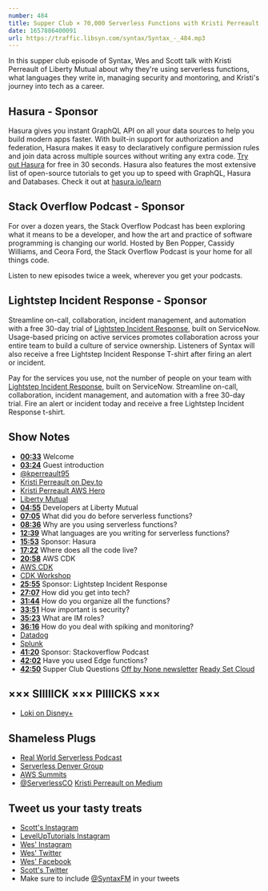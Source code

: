 ```yaml
---
number: 484
title: Supper Club × 70,000 Serverless Functions with Kristi Perreault of Liberty Mutual
date: 1657886400091
url: https://traffic.libsyn.com/syntax/Syntax_-_484.mp3
---
```


In this supper club episode of Syntax, Wes and Scott talk with Kristi Perreault of Liberty Mutual about why they're using serverless functions, what languages they write in, managing security and montoring, and Kristi's journey into tech as a career.

## Hasura - Sponsor

Hasura gives you instant GraphQL API on all your data sources to help you build modern apps faster. With built-in support for authorization and federation, Hasura makes it easy to declaratively configure permission rules and join data across multiple sources without writing any extra code. [Try out Hasura](https://hasura.io/?utm_campaign=syntaxfm-2022&utm_campaign-type=podcast&utm_medium=social) for free in 30 seconds. Hasura also features the most extensive list of open-source tutorials to get you up to speed with GraphQL, Hasura and Databases. Check it out at [hasura.io/learn](https://hasura.io/learn/?utm_campaign=syntaxfm-2022&utm_campaign-type=podcast&utm_medium=social)



## Stack Overflow Podcast - Sponsor

For over a dozen years, the Stack Overflow Podcast has been exploring what it means to be a developer, and how the art and practice of software programming is changing our world. Hosted by Ben Popper, Cassidy Williams, and Ceora Ford, the Stack Overflow Podcast is your home for all things code.

Listen to new episodes twice a week, wherever you get your podcasts.

## Lightstep Incident Response - Sponsor

Streamline on-call, collaboration, incident management, and automation with a free 30-day trial of [Lightstep Incident Response](https://lightstep.com/syntax), built on ServiceNow. Usage-based pricing on active services promotes collaboration across your entire team to build a culture of service ownership. Listeners of Syntax will also receive a free Lightstep Incident Response T-shirt after firing an alert or incident.

Pay for the services you use, not the number of people on your team with [Lightstep Incident Response](https://lightstep.com/syntax), built on ServiceNow. Streamline on-call, collaboration, incident management, and automation with a free 30-day trial. Fire an alert or incident today and receive a free Lightstep Incident Response t-shirt.

## Show Notes

* **[00:33](#t=00:33)** Welcome
* **[03:24](#t=03:24)** Guest introduction
* [@kperreault95](https://twitter.com/kperreault95)
* [Kristi Perreault on Dev.to](https://dev.to/kristiperreault)
* [Kristi Perreault AWS Hero](https://aws.amazon.com/developer/community/heroes/kristi-perreault/?did=dh_card&trk=dh_card)
* [Liberty Mutual](https://www.libertymutual.com)
* **[04:55](#t=04:55)** Developers at Liberty Mutual
* **[07:05](#t=07:05)** What did you do before serverless functions?
* **[08:36](#t=08:36)** Why are you using serverless functions?
* **[12:39](#t=12:39)** What languages are you writing for serverless functions?
* **[15:53](#t=15:53)** Sponsor: Hasura
* **[17:22](#t=17:22)** Where does all the code live?
* **[20:58](#t=20:58)** AWS CDK
* [AWS CDK](https://aws.amazon.com/cdk/)
* [CDK Workshop](https://cdkworkshop.com)
* **[25:55](#t=25:55)** Sponsor: Lightstep Incident Response
* **[27:07](#t=27:07)** How did you get into tech?
* **[31:44](#t=31:44)** How do you organize all the functions?
* **[33:51](#t=33:51)** How important is security?
* **[35:23](#t=35:23)** What are IM roles?
* **[36:16](#t=36:16)** How do you deal with spiking and monitoring?
* [Datadog](https://www.datadoghq.com)
* [Splunk](https://www.splunk.com)
* **[41:20](#t=41:20)** Sponsor: Stackoverflow Podcast
* **[42:02](#t=42:02)** Have you used Edge functions?
* **[42:50](#t=42:50)** Supper Club Questions
[Off by None newsletter](https://offbynone.io/)
[Ready Set Cloud](https://www.readysetcloud.io/newsletter/7/)

## ××× SIIIIICK ××× PIIIICKS ×××

* [Loki on Disney+](https://www.disneyplus.com/series/loki/6pARMvILBGzF)

## Shameless Plugs

* [Real World Serverless Podcast](https://www.realworldserverless.com)
* [Serverless Denver Group](https://www.meetup.com/meetup-group-jncsuhfj/)
* [AWS Summits](https://aws.amazon.com/events/summits/)
* [@ServerlessCO](https://twitter.com/ServerlessCO)
[Kristi Perreault on Medium](https://kristiperreault.medium.com/)

## Tweet us your tasty treats

* [Scott's Instagram](https://www.instagram.com/stolinski/)
* [LevelUpTutorials Instagram](https://www.instagram.com/LevelUpTutorials/)
* [Wes' Instagram](https://www.instagram.com/wesbos/)
* [Wes' Twitter](https://twitter.com/wesbos)
* [Wes' Facebook](https://www.facebook.com/wesbos.developer)
* [Scott's Twitter](https://twitter.com/stolinski)
* Make sure to include [@SyntaxFM](https://twitter.com/SyntaxFM) in your tweets
